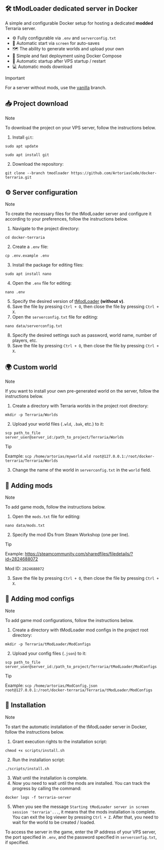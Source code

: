 ## 🛠 tModLoader dedicated server in Docker
A simple and configurable Docker setup for hosting a dedicated **modded** Terraria server.
- ⚙️ Fully configurable via `.env` and `serverconfig.txt`
- 💾 Automatic start via `screen` for auto-saves
- 🗺️ The ability to generate worlds and upload your own
- 🚀 Simple and fast deployment using Docker Compose
- 🔁 Automatic startup after VPS startup / restart
- 💻 Automatic mods download

> [!IMPORTANT]
> For a server without mods, use the [vanilla](https://github.com/ArtoriasCode/docker-terraria) branch.

## 📥 Project download
> [!NOTE]
> To download the project on your VPS server, follow the instructions below.

1) Install `git`:
```
sudo apt update
```
```
sudo apt install git
```
2) Download the repository:
```
git clone --branch tmodloader https://github.com/ArtoriasCode/docker-terraria.git
```

## ⚙️ Server configuration
> [!NOTE]
> To create the necessary files for the tModLoader server and configure it according to your preferences, follow the instructions below.

1) Navigate to the project directory:
```
cd docker-terraria
```
2) Create a `.env` file:
```
cp .env.example .env
```
3) Install the package for editing files:
```
sudo apt install nano
```
4) Open the `.env` file for editing:
```
nano .env
```
5) Specify the desired version of [tModLoader](https://github.com/tModLoader/tModLoader/releases) **(without v)**.
6) Save the file by pressing `Ctrl + O`, then close the file by pressing `Ctrl + X`.
7) Open the `serverconfig.txt` file for editing:
```
nano data/serverconfig.txt
```
8) Specify the desired settings such as password, world name, number of players, etc.
9) Save the file by pressing `Ctrl + O`, then close the file by pressing `Ctrl + X`.

## 🌍 Custom world
> [!NOTE]
> If you want to install your own pre-generated world on the server, follow the instructions below.

1) Create a directory with Terraria worlds in the project root directory:
```
mkdir -p Terraria/Worlds
```
2) Upload your world files (`.wld`, `.bak`, etc.) to it:
```
scp path_to_file server_user@server_id:/path_to_project/Terraria/Worlds
```
> [!TIP]
> Example: `scp /home/artorias/myworld.wld root@127.0.0.1:/root/docker-terraria/Terraria/Worlds`

3) Change the name of the world in `serverconfig.txt` in the `world` field.

## 📂 Adding mods
> [!NOTE]
> To add game mods, follow the instructions below.

1) Open the `mods.txt` file for editing:
```
nano data/mods.txt
```
2) Specify the mod IDs from Steam Workshop (one per line).
> [!TIP]
> Example: https://steamcommunity.com/sharedfiles/filedetails/?id=2824688072
>
> Mod ID: `2824688072`
3) Save the file by pressing `Ctrl + O`, then close the file by pressing `Ctrl + X`.

## 📂 Adding mod configs
> [!NOTE]
> To add game mod configurations, follow the instructions below.

1) Create a directory with tModLoader mod configs in the project root directory:
```
mkdir -p Terraria/tModLoader/ModConfigs
```
2) Upload your config files (`.json`) to it:
```
scp path_to_file server_user@server_id:/path_to_project/Terraria/tModLoader/ModConfigs
```
> [!TIP]
> Example: `scp /home/artorias/ModConfig.json root@127.0.0.1:/root/docker-terraria/Terraria/tModLoader/ModConfigs`

## 🔨 Installation
> [!NOTE]
> To start the automatic installation of the tModLoader server in Docker, follow the instructions below.

1) Grant execution rights to the installation script:
```
chmod +x scripts/install.sh
```
2) Run the installation script:
```
./scripts/install.sh
```
3) Wait until the installation is complete. 
4) Now you need to wait until the mods are installed. You can track the progress by calling the command:
```
docker logs -f terraria-server
```
5) When you see the message `Starting tModLoader server in screen session 'terraria'...`, it means that the mods installation is complete. You can exit the log viewer by pressing `Ctrl + Z`. After that, you need to wait for the world to be created / loaded.

To access the server in the game, enter the IP address of your VPS server, the port specified in `.env`, and the password specified in `serverconfig.txt`, if specified.
